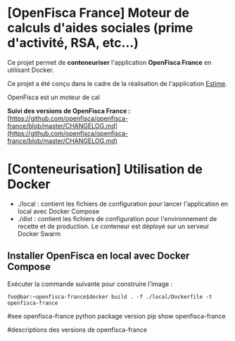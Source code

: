 # [OpenFisca France] Moteur de calculs d'aides sociales (prime d'activité, RSA, etc...)

Ce projet permet de **conteneuriser** l'application **OpenFisca France** en utilisant Docker.

Ce projet a été conçu dans le cadre de la réalisation de l'application [Estime](https://git.beta.pole-emploi.fr/estime/estime-frontend/-/blob/master/README.md).

OpenFisca est un moteur de cal

**Suivi des versions de OpenFisca France :** [https://github.com/openfisca/openfisca-france/blob/master/CHANGELOG.md](https://github.com/openfisca/openfisca-france/blob/master/CHANGELOG.md)

# [Conteneurisation] Utilisation de Docker

- ./local : contient les fichiers de configuration pour lancer l'application en local avec Docker Compose
- ./dist : contient les fichiers de configuration pour l'environnement de recette et de production. Le conteneur est déployé sur un serveur Docker Swarm

## Installer OpenFisca en local avec Docker Compose

Exécuter la commande suivante pour construire l'image :

```
foo@bar:~openfisca-france$docker build . -f ./local/Dockerfile -t openfisca-france
```


#see openfisca-france python package version
pip show openfisca-france


#descriptions des versions de openfisca-france


